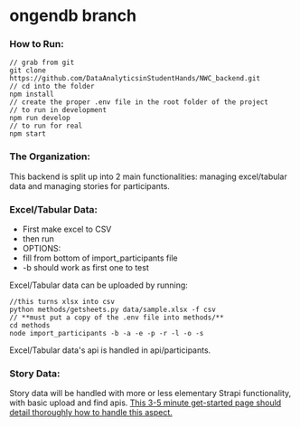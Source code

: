 # ongendb branch

### How to Run:
    // grab from git
    git clone https://github.com/DataAnalyticsinStudentHands/NWC_backend.git
    // cd into the folder
    npm install
    // create the proper .env file in the root folder of the project
    // to run in development
    npm run develop
    // to run for real
    npm start

### The Organization:
This backend is split up into 2 main functionalities: managing excel/tabular data and managing stories for participants.

### Excel/Tabular Data:
- First make excel to CSV
- then run
- OPTIONS:
- fill from bottom of import_participants file
- -b should work as first one to test


Excel/Tabular data can be uploaded by running:
    
    //this turns xlsx into csv
    python methods/getsheets.py data/sample.xlsx -f csv
    // **must put a copy of the .env file into methods/**
    cd methods
    node import_participants -b -a -e -p -r -l -o -s

Excel/Tabular data's api is handled in api/participants.

### Story Data:
Story data will be handled with more or less elementary Strapi functionality, with basic upload and find apis. [This 3-5 minute get-started page should detail thoroughly how to handle this aspect.](https://strapi.io/documentation/developer-docs/latest/getting-started/quick-start.html)